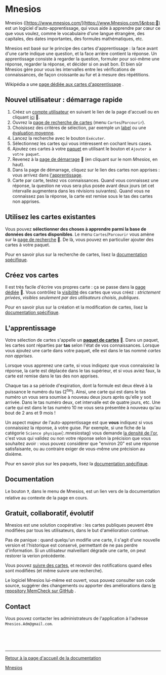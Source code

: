 # Mnesios

Mnesios ([https://www.mnesios.com/](https://www.Mnesios.com/)&nbsp;🐘) est un logiciel d'auto-apprentissage, qui vous aide à apprendre par cœur ce que vous voulez, comme le vocabulaire d'une langue étrangère, des capitales, des dates importantes, des formules mathématiques, etc.

Mnesios est basé sur le principe des cartes d'apprentissage : la face avant d'une carte indique une question, et la face arrière contient la réponse. Un apprentissage consiste à regarder la question, formuler pour soi-même une réponse, regarder la réponse, et décider si on avait bon. Et bien sûr Mnesios gère pour vous les intervalles entre les vérifications de connaissances, de façon croissante au fur et à mesure des répétitions.

Wikipédia a une [page dédiée aux cartes d'apprentissage](https://fr.wikipedia.org/wiki/Carte_m%C3%A9moire_(apprentissage))&nbsp;<i class="fas fa-external-link-alt"></i>.

## Nouvel utilisateur : démarrage rapide

1. Créez un [compte utilisateur](/account) en suivant le lien de la page d'accueil ou en cliquant [ici](https://www.mnesios.com/Identity/Account/Register)&nbsp;🐘.
1. Ouvrez la [page de recherche de cartes](/search) (menu `Cartes`/`Parcourir`).
1. Choisissez des critères de sélection, par exemple un [label](/tags) ou une [évaluation moyenne](/rating).
1. Lancez la recherche avec le bouton `Exécuter`.
1. Sélectionnez les cartes qui vous intéressent en cochant leurs cases.
1. Ajoutez ces cartes à votre [paquet](/deck) en utilisant le bouton <i class="fas fa-inbox"></i> et `Ajouter à votre paquet`.
1. Revenez à la [page de démarrage](https://www.Mnesios.com/)&nbsp;🐘 (en cliquant sur le nom _Mnesios_, en haut).
1. Dans la page de démarrage, cliquez sur le lien des cartes non apprises : vous arrivez dans [l'apprentissage](/learn).
1. Carte par carte, testez vos connaissances. Quand vous connaissez une réponse, la question ne vous sera plus posée avant deux jours (et cet intervalle augmentera dans les révisions suivantes). Quand vous ne connaissez pas la réponse, la carte est remise sous le tas des cartes non apprises.

## Utilisez les cartes existantes

Vous pouvez **sélectionner des choses à apprendre parmi la base de données des cartes disponibles**. Le menu `Cartes`/`Parcourir` vous amène sur la [page de recherche](https://www.Mnesios.com/Search/Index)&nbsp;🐘. De là, vous pouvez en particulier ajouter des cartes à votre paquet.

Pour en savoir plus sur la recherche de cartes, lisez la [documentation spécifique](/search).

## Créez vos cartes

Il est très facile d'écrire vos propres carte : ça se passe dans la [page dédiée](https://www.mnesios.com/Authoring/Index)&nbsp;🐘. Vous contrôlez la [visibilité](/authoring/README.md#visibilit-des-cartes) des cartes que vous créez : _strictement privées_, _visibles seulement par des utilisateurs choisis_, _publiques_.

Pour en savoir plus sur la création et la modification de cartes, lisez la [documentation spécifique](/authoring).

## L'apprentissage

Votre sélection de cartes s'appelle un **[paquet de cartes](https://www.Mnesios.com/Decks/Index)**&nbsp;🐘. Dans un paquet, les cartes sont réparties par **tas** selon l'état de vos connaissances.
Lorsque vous ajoutez une carte dans votre paquet, elle est dans le tas nommé _cartes non apprises_.

Lorsque vous apprenez une carte, si vous indiquez que vous connaissiez la réponse, la carte est déplacée dans le tas supérieur, et si vous aviez faux, la carte est remise dans le tas des non apprises.

Chaque tas a sa période d'expiration, dont la formule est deux élevé à la puissance le numéro du tas (2<sup>tas</sup>). Ainsi, une carte qui est dans le tas numéro un vous sera soumise à nouveau deux jours après qu'elle y soit arrivée. Dans le tas numéro deux, cet intervalle est de quatre jours, etc. Une carte qui est dans le tas numéro 10 ne vous sera présentée à nouveau qu'au bout de 2 ans et 9 mois !

Un aspect majeur de l'auto-apprentissage est que **vous** indiquez si vous connaissiez la réponse, à votre guise. Par exemple, si une fiche de la catégorie `Science physique`{:.mnesiostag} vous demande [la densité de l'or](https://www.Mnesios.com/Authoring?CardId=534b3214-5880-47a0-d8f0-08d7eba1e1a5), c'est vous qui validez ou non votre réponse selon la précision que vous souhaitez avoir : vous pouvez considérer que "environ 20" est une réponse satisfaisante, ou au contraire exiger de vous-même une précision au dixième.

Pour en savoir plus sur les paquets, lisez la [documentation spécifique](/deck).

## Documentation

Le bouton `❓`, dans le menu de Mnesios, est un lien vers de la documentation relative au contexte de la page en cours.

## Gratuit, collaboratif, évolutif

Mnesios est une solution coopérative : les cartes publiques peuvent être modifiées par tous les utilisateurs, dans le but d'amélioration continue.

Pas de panique : quand quelqu'un modifie une carte, il s'agit d'une nouvelle version et l'historique est conservé, permettant de ne pas perdre d'information. Si un utilisateur malveillant dégrade une carte, on peut restorer la verion précédente.

Vous pouvez [suivre des cartes](/following), et recevoir des notifications quand elles sont modifiées (et même suivre une recherche).

Le logiciel Mnesios lui-même est ouvert, vous pouvez consulter son code source, suggérer des changements ou apporter des améliorations dans [le repository MemCheck sur GitHub](https://github.com/VoltanFr/memcheck)&nbsp;<i class="fas fa-external-link-alt"></i>.

## Contact

Vous pouvez contacter les administrateurs de l'application à l'adresse `Mnesios.Adm@gmail.com`.

<br/>
<br/>
<br/>

---

[Retour à la page d'accueil de la documentation](/)

[Mnesios](https://www.mnesios.com/)
